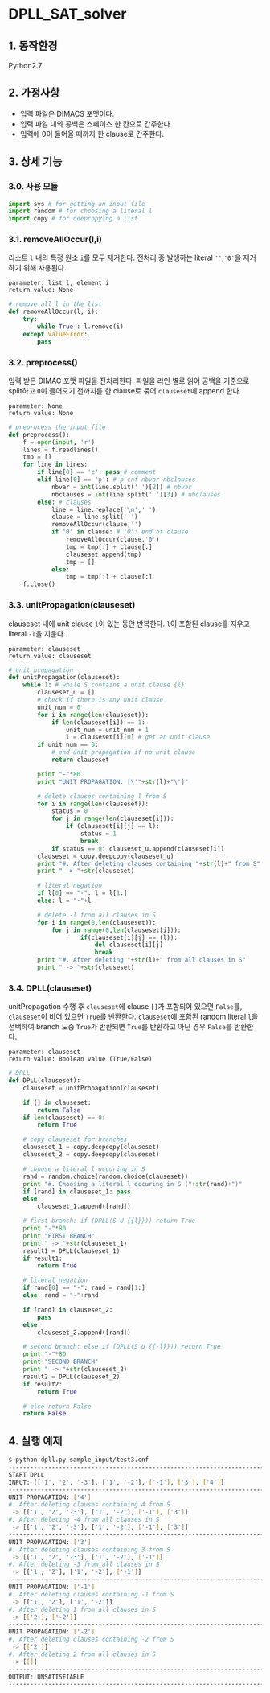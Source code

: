 # DPLL_SAT_solver
## 1. 동작환경
Python2.7
## 2. 가정사항
- 입력 파일은 DIMACS 포맷이다.
- 입력 파일 내의 공백은 스페이스 한 칸으로 간주한다.
- 입력에 0이 들어올 때까지 한 clause로 간주한다.
## 3. 상세 기능
### 3.0. 사용 모듈
```python
import sys # for getting an input file
import random # for choosing a literal l
import copy # for deepcopying a list
```
### 3.1. removeAllOccur(l,i)
리스트 `l` 내의 특정 원소 `i`를 모두 제거한다. 전처리 중 발생하는 literal `''`,`'0'`을 제거하기 위해 사용된다.
```
parameter: list l, element i
return value: None
```
```python
# remove all l in the list
def removeAllOccur(l, i):
    try:
        while True : l.remove(i)
    except ValueError:
        pass
```
### 3.2. preprocess()
입력 받은 DIMAC 포맷 파일을 전처리한다. 파일을 라인 별로 읽어 공백을 기준으로 split하고 `0`이 들어오기 전까지를 한 clause로 묶어 `clauseset`에 append 한다.
```
parameter: None
return value: None
```
```python
# preprocess the input file
def preprocess():
	f = open(input, 'r')
	lines = f.readlines()
	tmp = []
	for line in lines:
		if line[0] == 'c': pass # comment
		elif line[0] == 'p': # p cnf nbvar nbclauses
			nbvar = int(line.split(' ')[2]) # nbvar
			nbclauses = int(line.split(' ')[3]) # nbclauses
		else: # clauses
			line = line.replace('\n',' ')
			clause = line.split(' ')
			removeAllOccur(clause,'')
			if '0' in clause: # '0': end of clause
				removeAllOccur(clause,'0')
				tmp = tmp[:] + clause[:]
				clauseset.append(tmp)
				tmp = []
			else: 
				tmp = tmp[:] + clause[:]	
	f.close()
```
### 3.3. unitPropagation(clauseset)
clauseset 내에 unit clause `l`이 있는 동안 반복한다. `l`이 포함된 clause를 지우고 literal `-l`을 지운다.
```
parameter: clauseset
return value: clauseset
```
```python
# unit propagation
def unitPropagation(clauseset):
	while 1: # while S contains a unit clause {l}
		clauseset_u = []
		# check if there is any unit clause
		unit_num = 0
		for i in range(len(clauseset)):
			if len(clauseset[i]) == 1: 
				unit_num = unit_num + 1
				l = clauseset[i][0] # get an unit clause
		if unit_num == 0: 
			# end unit propagation if no unit clause
			return clauseset

		print "-"*80
		print "UNIT PROPAGATION: [\'"+str(l)+"\']"

		# delete clauses containing l from S 
		for i in range(len(clauseset)):
			status = 0
			for j in range(len(clauseset[i])):	
				if (clauseset[i][j] == l):
					status = 1	
					break
			if status == 0: clauseset_u.append(clauseset[i]) 	
		clauseset = copy.deepcopy(clauseset_u)	
		print "#. After deleting clauses containing "+str(l)+" from S"
		print " -> "+str(clauseset)

		# literal negation
		if l[0] == "-": l = l[1:]
		else: l = "-"+l		

		# delete -l from all clauses in S
		for	i in range(0,len(clauseset)):
			for j in range(0,len(clauseset[i])):
					if(clauseset[i][j] == (l)):				
						del clauseset[i][j]
						break
		print "#. After deleting "+str(l)+" from all clauses in S"
		print " -> "+str(clauseset)
```
### 3.4. DPLL(clauseset)
unitPropagation 수행 후 `clauseset`에 clause `[]`가 포함되어 있으면 `False`를, `clauseset`이 비어 있으면 `True`를 반환한다. `clauseset`에 포함된 random literal `l`을 선택하여 branch 도중 `True`가 반환되면 `True`를 반환하고 아닌 경우 `False`를 반환한다. 
```
parameter: clauseset
return value: Boolean value (True/False)
```
```python
# DPLL
def DPLL(clauseset):
	clauseset = unitPropagation(clauseset)

	if [] in clauseset:
		return False
	if len(clauseset) == 0:
		return True	

	# copy clauseset for branches
	clauseset_1 = copy.deepcopy(clauseset)
	clauseset_2 = copy.deepcopy(clauseset)

	# choose a literal l occuring in S
	rand = random.choice(random.choice(clauseset))
	print "#. Choosing a literal l occuring in S ("+str(rand)+")"
	if [rand] in clauseset_1: pass
	else: 
		clauseset_1.append([rand])

	# first branch: if (DPLL(S U {{l}})) return True
	print "-"*80
	print "FIRST BRANCH"
	print " -> "+str(clauseset_1)	
	result1 = DPLL(clauseset_1)
	if result1:
		return True

	# literal negation
	if rand[0] == "-": rand = rand[1:]
	else: rand = "-"+rand	

	if [rand] in clauseset_2: 
		pass
	else:
		clauseset_2.append([rand])

	# second branch: else if (DPLL(S U {{-l}})) return True
	print "-"*80
	print "SECOND BRANCH"
	print " -> "+str(clauseset_2)
	result2 = DPLL(clauseset_2)
	if result2:
		return True

	# else return False
	return False
```
## 4. 실행 예제
```bash
$ python dpll.py sample_input/test3.cnf
--------------------------------------------------------------------------------
START DPLL
INPUT: [['1', '2', '-3'], ['1', '-2'], ['-1'], ['3'], ['4']]
--------------------------------------------------------------------------------
UNIT PROPAGATION: ['4']
#. After deleting clauses containing 4 from S
 -> [['1', '2', '-3'], ['1', '-2'], ['-1'], ['3']]
#. After deleting -4 from all clauses in S
 -> [['1', '2', '-3'], ['1', '-2'], ['-1'], ['3']]
--------------------------------------------------------------------------------
UNIT PROPAGATION: ['3']
#. After deleting clauses containing 3 from S
 -> [['1', '2', '-3'], ['1', '-2'], ['-1']]
#. After deleting -3 from all clauses in S
 -> [['1', '2'], ['1', '-2'], ['-1']]
--------------------------------------------------------------------------------
UNIT PROPAGATION: ['-1']
#. After deleting clauses containing -1 from S
 -> [['1', '2'], ['1', '-2']]
#. After deleting 1 from all clauses in S
 -> [['2'], ['-2']]
--------------------------------------------------------------------------------
UNIT PROPAGATION: ['-2']
#. After deleting clauses containing -2 from S
 -> [['2']]
#. After deleting 2 from all clauses in S
 -> [[]]
--------------------------------------------------------------------------------
OUTPUT: UNSATISFIABLE
--------------------------------------------------------------------------------
```
